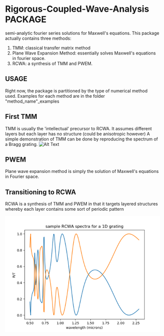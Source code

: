 # Rigorous-Coupled-Wave-Analysis PACKAGE

semi-analytic fourier series solutions for Maxwell's equations. This package actually contains three methods:
1) TMM: classical transfer matrix method
2) Plane Wave Expansion Method: essentially solves Maxwell's equations in fourier space.
3) RCWA: a synthesis of TMM and PWEM.

## USAGE
Right now, the package is partitioned by the type of numerical method used. Examples for each method are in the folder "method_name"_examples

## First TMM
TMM is usually the 'intellectual' precursor to RCWA. It assumes different layers but each layer has no structure (could be anisotropic however)
A simple demonstration of TMM can be done by reproducing the spectrum of a Bragg grating.
![Alt Text](./img/bragg_mirror.png)

## PWEM
Plane wave expansion method is simply the solution of Maxwell's equations in Fourier space.

## Transitioning to RCWA
RCWA is a synthesis of TMM and PWEM in that it targets layered structures whereby each layer contains some sort of periodic pattern

![Alt Text](./img/sample_1D_grating_spectra.png)
